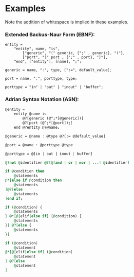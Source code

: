 # Examples
Note the addition of whitespace is implied in these examples.

### Extended Backus-Naur Form (EBNF):
```ebnf
entity =
	"entity", name, "is",
		["generic", "(" generic, {";" , generic}, ")"],
		["port", "(" port , {";" , port}, ")"],
	"end", ["entity"], [name], ";";

generic = name, ":", type, [":=", default_value];

port = name, ":", porttype, type;

porttype = "in" | "out" | "inout" | "buffer";
```

### Adrian Syntax Notation (ASN):
```asn
@entity =
	entity @name is
		@?[generic (@^;*[@generic])]
		@?[port (@^;*[@port]);]
	end @?entity @?@name;

@generic = @name : @type @?[:= @default_value]

@port = @name : @porttype @type

@porttype = @[in | out | inout | buffer]
```

```VHDL
@?not @identifier @?[@[and | or | nor | ...] @identifier]
```

```VHDL
if @condition then
	@statements
@*[else if @condition then
	@statements
]@?[else
	@statements
]end if;
```

```VHDL
if (@condition) {
	@statements
} @*[@[elif|else if] (@condition) {
	@statements
}] @?[else {
	@statements
}]
```

```VHDL
if (@condition)
	@statement
@*[@[elif|else if] (@condition)
	@statement
] @?[else
	@statement
]
```
